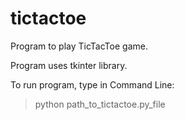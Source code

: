 # tictactoe

Program to play TicTacToe game.

Program uses tkinter library.

To run program, type in Command Line:

> python path_to_tictactoe.py_file
